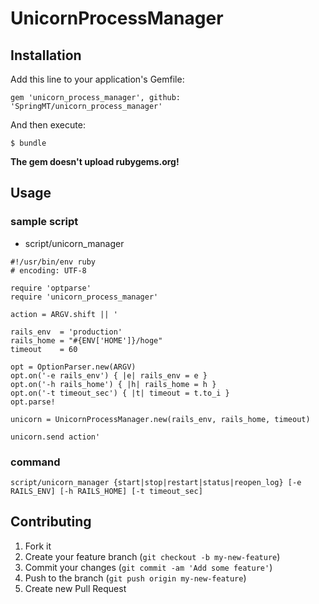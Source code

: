 # UnicornProcessManager

## Installation

Add this line to your application's Gemfile:

    gem 'unicorn_process_manager', github: 'SpringMT/unicorn_process_manager'

And then execute:

    $ bundle

**The gem doesn't upload rubygems.org!**

## Usage

### sample script

* script/unicorn_manager

~~~~
#!/usr/bin/env ruby
# encoding: UTF-8

require 'optparse'
require 'unicorn_process_manager'

action = ARGV.shift || '

rails_env  = 'production'
rails_home = "#{ENV['HOME']}/hoge"
timeout    = 60

opt = OptionParser.new(ARGV)
opt.on('-e rails_env') { |e| rails_env = e }
opt.on('-h rails_home') { |h| rails_home = h }
opt.on('-t timeout_sec') { |t| timeout = t.to_i }
opt.parse!

unicorn = UnicornProcessManager.new(rails_env, rails_home, timeout)

unicorn.send action'

~~~~

### command

~~~~~
script/unicorn_manager {start|stop|restart|status|reopen_log} [-e RAILS_ENV] [-h RAILS_HOME] [-t timeout_sec]
~~~~~


## Contributing

1. Fork it
2. Create your feature branch (`git checkout -b my-new-feature`)
3. Commit your changes (`git commit -am 'Add some feature'`)
4. Push to the branch (`git push origin my-new-feature`)
5. Create new Pull Request

